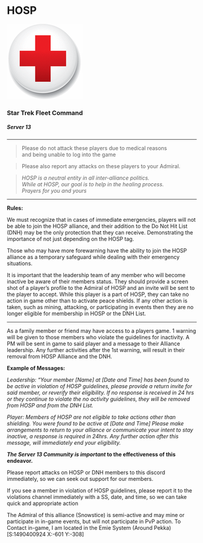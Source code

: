 # HOSP 
![HOSP](0.png) 

### Star Trek Fleet Command
##### Server 13

---

>Please do not attack these players due to medical reasons<br>
>and being unable to log into the game<br>

>Please also report any attacks on these players to your Admiral.<br>


>_HOSP is a neutral entity in all inter-alliance politics._<br>
>_While at HOSP, our goal is to help in the healing process._ <br>
>_Prayers for you and yours_

---

**Rules:**

We must recognize that in cases of immediate emergencies, players will not be able to join the HOSP alliance, and their addition to the Do Not Hit List (DNH) may be the only protection that they can receive. Demonstrating the importance of not just depending on the HOSP tag. 

Those who may have more forewarning have the ability to join the HOSP alliance as a temporary safeguard while dealing with their emergency situations. 

It is important that the leadership team of any member who will become inactive be aware of their members status. They should provide a screen shot of a player’s profile to the Admiral of HOSP and an invite will be sent to the player to accept. While this player is a part of HOSP, they can take no action in game other than to activate peace shields. If any other action is taken, such as mining, attacking, or participating in events then they are no longer eligible for membership in HOSP or the DNH List.

---

As a family member or friend may have access to a players game. 1 warning will be given to those members who violate the guidelines for inactivity. A PM will be sent in game to said player and a message to their Alliance leadership. Any further activities after the 1st warning, will result in their removal from HOSP Alliance and the DNH.

**Example of Messages:**

*Leadership: “Your member [Name] at [Date and Time] has been found to be active in violation of HOSP guidelines, please provide a return invite for said member, or reverify their eligibility. If no response is received in 24 hrs or they continue to violate the no activity guidelines, they will be removed from HOSP and from the DNH List.* 

*Player: Members of HOSP are not eligible to take actions other than shielding. You were found to be active at [Date and Time]  Please make arrangements to return to your alliance or communicate your intent to stay inactive, a response is required in 24hrs. Any further action after this message, will immediately end your eligibility.*

**_The Server 13 Community is important_ to the effectiveness of this endeavor.**

Please report attacks on HOSP or DNH members to this discord immediately, so we can seek out support for our members.

If you see a member in violation of HOSP guidelines, please report it to the violations channel immediately with a SS, date, and time, so we can take quick and appropriate action

The Admiral of this alliance (Snowstice) is semi-active and may mine or participate in in-game events, but will not participate in PvP action. To Contact in-game, I am located in the Emie System (Around Pekka)
[S:1490400924 X:-601 Y:-308]
